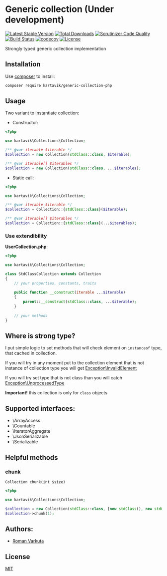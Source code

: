 # Generic collection (Under development)

[![Latest Stable Version](https://poser.pugx.org/kartavik/generic-collection-php/v/stable)](https://packagist.org/packages/kartavik/generic-collection-php)
[![Total Downloads](https://poser.pugx.org/kartavik/generic-collection-php/downloads)](https://packagist.org/packages/kartavik/generic-collection-php)
[![Scrutinizer Code Quality](https://scrutinizer-ci.com/g/KartaviK/generic-collection-php/badges/quality-score.png?b=master)](https://scrutinizer-ci.com/g/KartaviK/generic-collection-php/?branch=master)
[![Build Status](https://travis-ci.org/KartaviK/generic-collection-php.svg?branch=master)](https://travis-ci.org/KartaviK/generic-collection-php)
[![codecov](https://codecov.io/gh/KartaviK/generic-collection-php/branch/master/graph/badge.svg)](https://codecov.io/gh/KartaviK/generic-collection-php)
[![License](https://poser.pugx.org/kartavik/generic-collection-php/license)](https://github.com/KartaviK/generic-collection-php/blob/master/LICENSE)

Strongly typed generic collection implementation

## Installation

Use [composer](https://getcomposer.org/) to install:

```bash
composer require kartavik/generic-collection-php
```

## Usage

Two variant to instantiate collection:

- Constructor:

```php
<?php

use kartavik\Collections\Collection;

/** @var iterable $iterable */
$collection = new Collection(stdClass::class, $iterable);

/** @var iterable[] $iterables */
$collection = new Collection(stdClass::class, ...$iterables);
```

- Static call:
```php
<?php

use kartavik\Collections\Collection;

/** @var iterable $iterable */
$collection = Collection::{stdClass::class}($iterable);

/** @var iterable[] $iterables */
$collection = Collection::{stdClass::class}(...$iterables);
```

### Use extendibility

**UserCollection.php**:
```php
<?php

use kartavik\Collections\Collection;

class StdClassCollection extends Collection
{
    // your properties, constants, traits
    
    public function __construct(iterable ...$iterable)
    {
        parent::__construct(stdClass::class, ...$iterable);
    }
    
    // your methods
}
```

## Where is strong type?

I put simple logic to set methods that will check element on `instanceof` type,
that cached in collection.

If you will try in any moment put to the collection element that is not instance of collection type
you will get [Exception\InvalidElement](./src/Exception/InvalidElement.php)

If you will try set type that is not class than you will catch [Exception\UnprocessedType](./src/Exception/UnprocessedType.php)

**Important!** this collection is only for `class` objects

## Supported interfaces:

- \ArrayAccess
- \Countable
- \IteratorAggregate
- \JsonSerializable
- \Serializable

## Helpful methods

### chunk

`Collection chunk(int $size)`

```php
<?php

use kartavik\Collections\Collection;

$collection = new Collection(stdClass::class, [new stdClass(), new stdClass()]);
$collection->chunk(1);
```

## Authors:
- [Roman <KartaviK> Varkuta](mailto:roman.varkuta@gmail.com)

## License
[MIT](./LICENSE)
